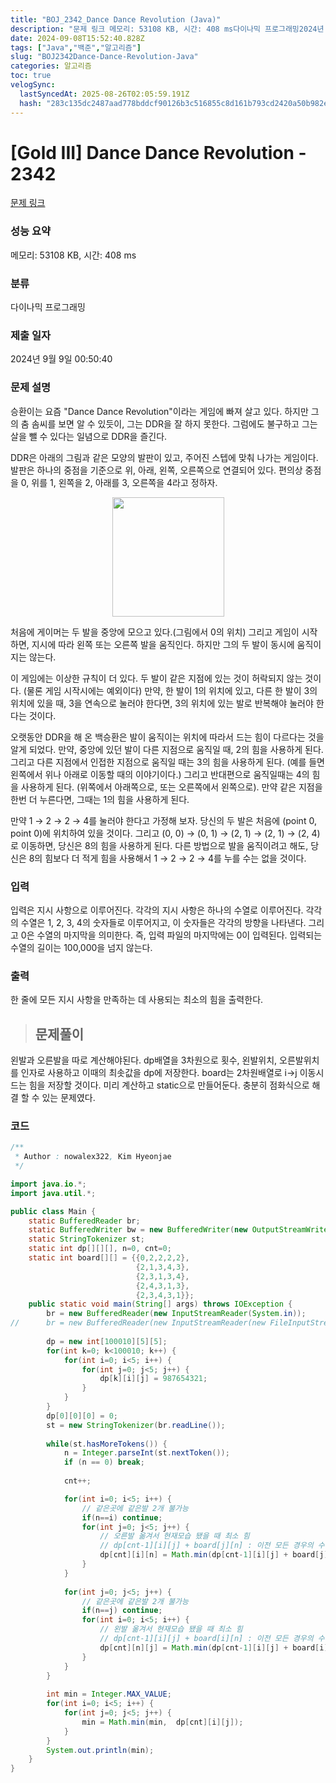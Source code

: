 ```yaml
---
title: "BOJ_2342_Dance Dance Revolution (Java)"
description: "문제 링크 메모리: 53108 KB, 시간: 408 ms다이나믹 프로그래밍2024년 9월 9일 00:50:40왼발과 오른발을 따로 계산해야된다. dp배열을 3차원으로 횟수, 왼발위치, 오른발위치 를 인자로 사용하고 이때의 최솟값을 dp에 저장한다.board는 2차원배열"
date: 2024-09-08T15:52:40.828Z
tags: ["Java","백준","알고리즘"]
slug: "BOJ2342Dance-Dance-Revolution-Java"
categories: 알고리즘
toc: true
velogSync:
  lastSyncedAt: 2025-08-26T02:05:59.191Z
  hash: "283c135dc2487aad778bddcf90126b3c516855c8d161b793cd2420a50b982ef2"
---
```


# [Gold III] Dance Dance Revolution - 2342 

[문제 링크](https://www.acmicpc.net/problem/2342) 

### 성능 요약

메모리: 53108 KB, 시간: 408 ms

### 분류

다이나믹 프로그래밍

### 제출 일자

2024년 9월 9일 00:50:40

### 문제 설명

<p>승환이는 요즘 "Dance Dance Revolution"이라는 게임에 빠져 살고 있다. 하지만 그의 춤 솜씨를 보면 알 수 있듯이, 그는 DDR을 잘 하지 못한다. 그럼에도 불구하고 그는 살을 뺄 수 있다는 일념으로 DDR을 즐긴다.</p>

<p>DDR은 아래의 그림과 같은 모양의 발판이 있고, 주어진 스텝에 맞춰 나가는 게임이다. 발판은 하나의 중점을 기준으로 위, 아래, 왼쪽, 오른쪽으로 연결되어 있다. 편의상 중점을 0, 위를 1, 왼쪽을 2, 아래를 3, 오른쪽을 4라고 정하자.</p>

<p style="text-align: center;"><img alt="" src="https://www.acmicpc.net/JudgeOnline/upload/201011/ddr.PNG" style="height:191px; width:179px"></p>

<p>처음에 게이머는 두 발을 중앙에 모으고 있다.(그림에서 0의 위치) 그리고 게임이 시작하면, 지시에 따라 왼쪽 또는 오른쪽 발을 움직인다. 하지만 그의 두 발이 동시에 움직이지는 않는다.</p>

<p>이 게임에는 이상한 규칙이 더 있다. 두 발이 같은 지점에 있는 것이 허락되지 않는 것이다. (물론 게임 시작시에는 예외이다) 만약, 한 발이 1의 위치에 있고, 다른 한 발이 3의 위치에 있을 때, 3을 연속으로 눌러야 한다면, 3의 위치에 있는 발로 반복해야 눌러야 한다는 것이다.</p>

<p>오랫동안 DDR을 해 온 백승환은 발이 움직이는 위치에 따라서 드는 힘이 다르다는 것을 알게 되었다. 만약, 중앙에 있던 발이 다른 지점으로 움직일 때, 2의 힘을 사용하게 된다. 그리고 다른 지점에서 인접한 지점으로 움직일 때는 3의 힘을 사용하게 된다. (예를 들면 왼쪽에서 위나 아래로 이동할 때의 이야기이다.) 그리고 반대편으로 움직일때는 4의 힘을 사용하게 된다. (위쪽에서 아래쪽으로, 또는 오른쪽에서 왼쪽으로). 만약 같은 지점을 한번 더 누른다면, 그때는 1의 힘을 사용하게 된다.</p>

<p>만약 1 → 2 → 2 → 4를 눌러야 한다고 가정해 보자. 당신의 두 발은 처음에 (point 0, point 0)에 위치하여 있을 것이다. 그리고 (0, 0) → (0, 1) → (2, 1) → (2, 1) → (2, 4)로 이동하면, 당신은 8의 힘을 사용하게 된다. 다른 방법으로 발을 움직이려고 해도, 당신은 8의 힘보다 더 적게 힘을 사용해서 1 → 2 → 2 → 4를 누를 수는 없을 것이다.</p>

### 입력 

 <p>입력은 지시 사항으로 이루어진다. 각각의 지시 사항은 하나의 수열로 이루어진다. 각각의 수열은 1, 2, 3, 4의 숫자들로 이루어지고, 이 숫자들은 각각의 방향을 나타낸다. 그리고 0은 수열의 마지막을 의미한다. 즉, 입력 파일의 마지막에는 0이 입력된다. 입력되는 수열의 길이는 100,000을 넘지 않는다.</p>

### 출력 

 <p>한 줄에 모든 지시 사항을 만족하는 데 사용되는 최소의 힘을 출력한다.</p>



> ## 문제풀이

왼발과 오른발을 따로 계산해야된다. dp배열을 3차원으로 횟수, 왼발위치, 오른발위치 를 인자로 사용하고 이때의 최솟값을 dp에 저장한다.
board는 2차원배열로 i->j 이동시 드는 힘을 저장할 것이다.
미리 계산하고 static으로 만들어둔다.
충분히 점화식으로 해결 할 수 있는 문제였다.

### 코드
```java
/**
 * Author : nowalex322, Kim Hyeonjae
 */

import java.io.*;
import java.util.*;

public class Main {
	static BufferedReader br;
	static BufferedWriter bw = new BufferedWriter(new OutputStreamWriter(System.out));
	static StringTokenizer st;
	static int dp[][][], n=0, cnt=0;
	static int board[][] = {{0,2,2,2,2},
							{2,1,3,4,3},
							{2,3,1,3,4},
							{2,4,3,1,3},
							{2,3,4,3,1}};
	public static void main(String[] args) throws IOException {
		br = new BufferedReader(new InputStreamReader(System.in));
//		br = new BufferedReader(new InputStreamReader(new FileInputStream("input.txt")));
		
		dp = new int[100010][5][5];
		for(int k=0; k<100010; k++) {
		    for(int i=0; i<5; i++) {
		    	for(int j=0; j<5; j++) {
		    		dp[k][i][j] = 987654321;
		    	}
		    }
		}
		dp[0][0][0] = 0;
		st = new StringTokenizer(br.readLine());
		
        while(st.hasMoreTokens()) {
            n = Integer.parseInt(st.nextToken());
            if (n == 0) break;
            
            cnt++;

			for(int i=0; i<5; i++) {
				// 같은곳에 같은발 2개 불가능
				if(n==i) continue;
				for(int j=0; j<5; j++) {
					// 오른발 옮겨서 현재모습 됐을 때 최소 힘
					// dp[cnt-1][i][j] + board[j][n] : 이전 모든 경우의 수 + j=>n으로 오른발 옮기기
					dp[cnt][i][n] = Math.min(dp[cnt-1][i][j] + board[j][n], dp[cnt][i][n]);
				}
			}
			
			for(int j=0; j<5; j++) {
				// 같은곳에 같은발 2개 불가능
				if(n==j) continue;
				for(int i=0; i<5; i++) {
					// 왼발 옮겨서 현재모습 됐을 때 최소 힘
					// dp[cnt-1][i][j] + board[i][n] : 이전 모든 경우의 수 + j=>n으로 왼발 옮기기
					dp[cnt][n][j] = Math.min(dp[cnt-1][i][j] + board[i][n], dp[cnt][n][j]);
				}
			}
		}
        
		int min = Integer.MAX_VALUE;
		for(int i=0; i<5; i++) {
			for(int j=0; j<5; j++) {
				min = Math.min(min,  dp[cnt][i][j]);
			}
		}
		System.out.println(min);
	}
}
```